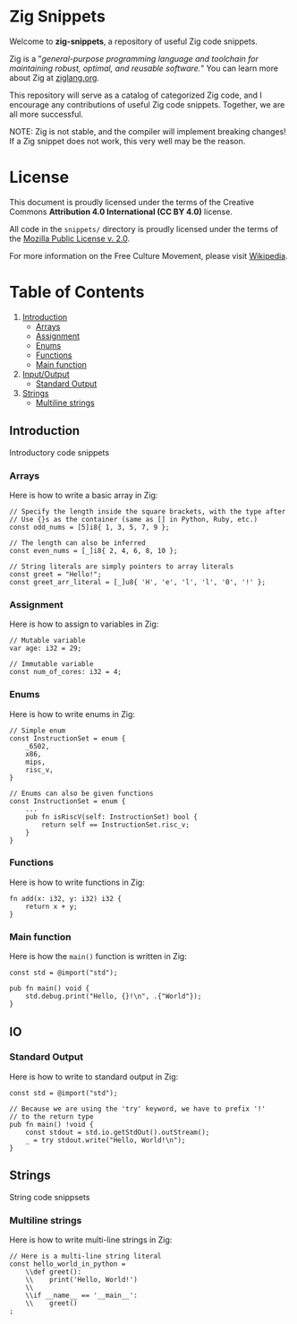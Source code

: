 # Zig Snippets

Welcome to **zig-snippets**, a repository of useful Zig code snippets.

Zig is a "_general-purpose programming language and toolchain for maintaining robust, optimal, and reusable software._"
You can learn more about Zig at [ziglang.org](https://ziglang.org).

This repository will serve as a catalog of categorized Zig code, and I encourage any contributions of useful Zig code snippets. Together, we are all more successful.

NOTE: Zig is not stable, and the compiler will implement breaking changes! If a Zig snippet does not work, this very well may be the reason.

# License

This document is proudly licensed under the terms of the Creative Commons **Attribution 4.0 International (CC BY 4.0)** license.

All code in the `snippets/` directory is proudly licensed under the terms of the [Mozilla Public License v. 2.0](https://choosealicense.com/licenses/mpl-2.0/).

For more information on the Free Culture Movement, please visit [Wikipedia](https://en.wikipedia.org/wiki/Free-culture_movement).

# Table of Contents

1. [Introduction](#introduction)
    * [Arrays](#arrays)
    * [Assignment](#assignment)
    * [Enums](#enums)
    * [Functions](#functions)
    * [Main function](#main-function)
2. [Input/Output](#io)
    * [Standard Output](#stdout)
3. [Strings](#strings)
    * [Multiline strings](#multiline-strings)

## Introduction

Introductory code snippets

### Arrays

Here is how to write a basic array in Zig:
```zig
// Specify the length inside the square brackets, with the type after
// Use {}s as the container (same as [] in Python, Ruby, etc.)
const odd_nums = [5]i8{ 1, 3, 5, 7, 9 };

// The length can also be inferred
const even_nums = [_]i8{ 2, 4, 6, 8, 10 };

// String literals are simply pointers to array literals
const greet = "Hello!";
const greet_arr_literal = [_]u8{ 'H', 'e', 'l', 'l', '0', '!' };

```

### Assignment

Here is how to assign to variables in Zig:
```zig
// Mutable variable
var age: i32 = 29;

// Immutable variable
const num_of_cores: i32 = 4;
```

### Enums

Here is how to write enums in Zig:
```zig
// Simple enum
const InstructionSet = enum {
    _6502,
    x86,
    mips,
    risc_v,
}

// Enums can also be given functions
const InstructionSet = enum {
    ...
    pub fn isRiscV(self: InstructionSet) bool {
        return self == InstructionSet.risc_v;
    }
}
```

### Functions

Here is how to write functions in Zig:
```zig
fn add(x: i32, y: i32) i32 {
    return x + y;
}
```

### Main function

Here is how the `main()` function is written in Zig:
```zig
const std = @import("std");

pub fn main() void {
    std.debug.print("Hello, {}!\n", .{"World"});
}
```

## IO

### Standard Output

Here is how to write to standard output in Zig:
```zig
const std = @import("std");

// Because we are using the 'try' keyword, we have to prefix '!'
// to the return type
pub fn main() !void {
    const stdout = std.io.getStdOut().outStream();
    _ = try stdout.write("Hello, World!\n");
}
```

## Strings

String code snippsets

### Multiline strings

Here is how to write multi-line strings in Zig:
```zig
// Here is a multi-line string literal
const hello_world_in_python =
    \\def greet():
    \\    print('Hello, World!')
    \\
    \\if __name__ == '__main__':
    \\    greet()
;
```

